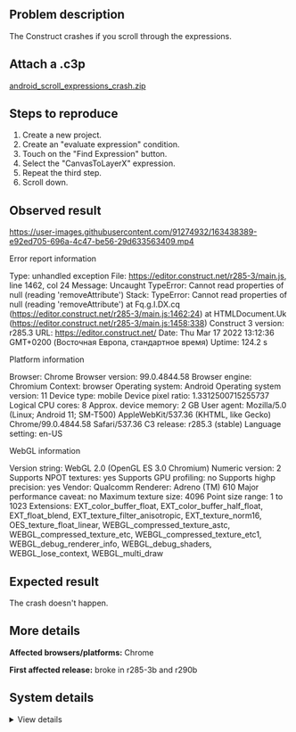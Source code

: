## Problem description

The Сonstruct crashes if you scroll through the expressions.

## Attach a .c3p

[android_scroll_expressions_crash.zip](https://github.com/WilsonPercival/WilsonPercival/files/8491000/android_scroll_expressions_crash.zip)

## Steps to reproduce

1. Create a new project.
2. Create an "evaluate expression" condition.
3. Touch on the "Find Expression" button.
4. Select the "CanvasToLayerX" expression.
5. Repeat the third step.
6. Scroll down.

## Observed result

https://user-images.githubusercontent.com/91274932/163438389-e92ed705-696a-4c47-be56-29d633563409.mp4

Error report information

Type: unhandled exception
File: https://editor.construct.net/r285-3/main.js, line 1462, col 24
Message: Uncaught TypeError: Cannot read properties of null (reading 'removeAttribute')
Stack: TypeError: Cannot read properties of null (reading 'removeAttribute') at Fq.g.I.DX.cq (https://editor.construct.net/r285-3/main.js:1462:24) at HTMLDocument.Uk (https://editor.construct.net/r285-3/main.js:1458:338)
Construct 3 version: r285.3
URL: https://editor.construct.net/
Date: Thu Mar 17 2022 13:12:36 GMT+0200 (Восточная Европа, стандартное время)
Uptime: 124.2 s

Platform information

Browser: Chrome
Browser version: 99.0.4844.58
Browser engine: Chromium
Context: browser
Operating system: Android
Operating system version: 11
Device type: mobile
Device pixel ratio: 1.3312500715255737
Logical CPU cores: 8
Approx. device memory: 2 GB
User agent: Mozilla/5.0 (Linux; Android 11; SM-T500) AppleWebKit/537.36 (KHTML, like Gecko) Chrome/99.0.4844.58 Safari/537.36
C3 release: r285.3 (stable)
Language setting: en-US

WebGL information

Version string: WebGL 2.0 (OpenGL ES 3.0 Chromium)
Numeric version: 2
Supports NPOT textures: yes
Supports GPU profiling: no
Supports highp precision: yes
Vendor: Qualcomm
Renderer: Adreno (TM) 610
Major performance caveat: no
Maximum texture size: 4096
Point size range: 1 to 1023
Extensions: EXT_color_buffer_float, EXT_color_buffer_half_float, EXT_float_blend, EXT_texture_filter_anisotropic, EXT_texture_norm16, OES_texture_float_linear, WEBGL_compressed_texture_astc, WEBGL_compressed_texture_etc, WEBGL_compressed_texture_etc1, WEBGL_debug_renderer_info, WEBGL_debug_shaders, WEBGL_lose_context, WEBGL_multi_draw

## Expected result

The crash doesn't happen.

## More details



**Affected browsers/platforms:** Chrome

**First affected release:** broke in r285-3b and r290b

## System details

<details><summary>View details</summary>

Platform information

Browser: Chrome
Browser version: 99.0.4844.58
Browser engine: Chromium
Context: browser
Operating system: Android
Operating system version: 11
Device type: mobile
Device pixel ratio: 1.3312500715255737
Logical CPU cores: 8
Approx. device memory: 2 GB
User agent: Mozilla/5.0 (Linux; Android 11; SM-T500) AppleWebKit/537.36 (KHTML, like Gecko) Chrome/99.0.4844.58 Safari/537.36
C3 release: r285.3 (stable)
Language setting: en-US

Local storage

Storage quota (approx): 13 gb
Storage usage (approx): 3.3 mb (0%)
Persistant storage: No

Browser support notes

This list contains missing features that are not required, but could improve performance or user experience if supported.

UI effects are disabled in settings.

WebGL information

Version string: WebGL 2.0 (OpenGL ES 3.0 Chromium)
Numeric version: 2
Supports NPOT textures: yes
Supports GPU profiling: no
Supports highp precision: yes
Vendor: Qualcomm
Renderer: Adreno (TM) 610
Major performance caveat: no
Maximum texture size: 4096
Point size range: 1 to 1023
Extensions:

EXT_color_buffer_float

EXT_color_buffer_half_float

EXT_float_blend

EXT_texture_filter_anisotropic

EXT_texture_norm16

OES_texture_float_linear

WEBGL_compressed_texture_astc

WEBGL_compressed_texture_etc

WEBGL_compressed_texture_etc1

WEBGL_debug_renderer_info

WEBGL_debug_shaders

WEBGL_lose_context

WEBGL_multi_draw

Audio information

System sample rate: 48000 Hz
Output channels: 2
Output interpretation: speakers
Supported decode formats:

WebM Opus (audio/webm; codecs=opus)

Ogg Opus (audio/ogg; codecs=opus)

WebM Vorbis (audio/webm; codecs=vorbis)

Ogg Vorbis (audio/ogg; codecs=vorbis)

MPEG-4 AAC (audio/mp4; codecs=mp4a.40.5)

MP3 (audio/mpeg)

FLAC (audio/flac)

PCM WAV (audio/wav; codecs=1)

Supported encode formats:

WebM Opus (audio/webm; codecs=opus)

Video information

Supported decode formats:

WebM AV1 (video/webm; codecs=av01.0.00M.08)

MP4 AV1 (video/mp4; codecs=av01.0.00M.08)

WebM VP9 (video/webm; codecs=vp9)

WebM VP8 (video/webm; codecs=vp8)

H.264 (video/mp4; codecs=avc1.42E01E)

Supported encode formats:

WebM VP9 (video/webm; codecs=vp9)

WebM VP8 (video/webm; codecs=vp8)

</details>
